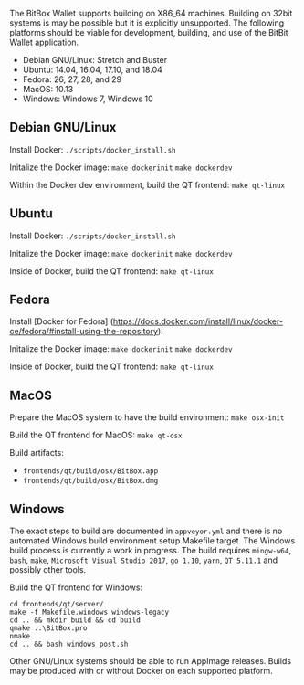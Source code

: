 The BitBox Wallet supports building on X86_64 machines. Building on 32bit
systems is may be possible but it is explicitly unsupported. The following
platforms should be viable for development, building, and use of the BitBit
Wallet application.

* Debian GNU/Linux: Stretch and Buster
* Ubuntu: 14.04, 16.04, 17.10, and 18.04
* Fedora: 26, 27, 28, and 29
* MacOS: 10.13
* Windows: Windows 7, Windows 10

## Debian GNU/Linux

Install Docker:
`./scripts/docker_install.sh`

Initalize the Docker image:
`make dockerinit`
`make dockerdev`

Within the Docker dev environment, build the QT frontend:
`make qt-linux`

## Ubuntu

Install Docker:
`./scripts/docker_install.sh`

Initalize the Docker image:
`make dockerinit`
`make dockerdev`

Inside of Docker, build the QT frontend:
`make qt-linux`

## Fedora

Install [Docker for Fedora]
(https://docs.docker.com/install/linux/docker-ce/fedora/#install-using-the-repository):

Initalize the Docker image:
`make dockerinit`
`make dockerdev`

Inside of Docker, build the QT frontend:
`make qt-linux`

## MacOS

Prepare the MacOS system to have the build environment:
`make osx-init`

Build the QT frontend for MacOS:
`make qt-osx`

Build artifacts:
* `frontends/qt/build/osx/BitBox.app`
* `frontends/qt/build/osx/BitBox.dmg`

## Windows

The exact steps to build are documented in `appveyor.yml` and there is no
automated Windows build environment setup Makefile target. The Windows build
process is currently a work in progress. The build requires `mingw-w64`,
`bash`, `make`, `Microsoft Visual Studio 2017`, `go 1.10`, `yarn`, `QT 5.11.1`
and possibly other tools. 

Build the QT frontend for Windows:
```
cd frontends/qt/server/
make -f Makefile.windows windows-legacy
cd .. && mkdir build && cd build
qmake ..\BitBox.pro
nmake
cd .. && bash windows_post.sh
```

Other GNU/Linux systems should be able to run AppImage releases. Builds may
be produced with or without Docker on each supported platform.
